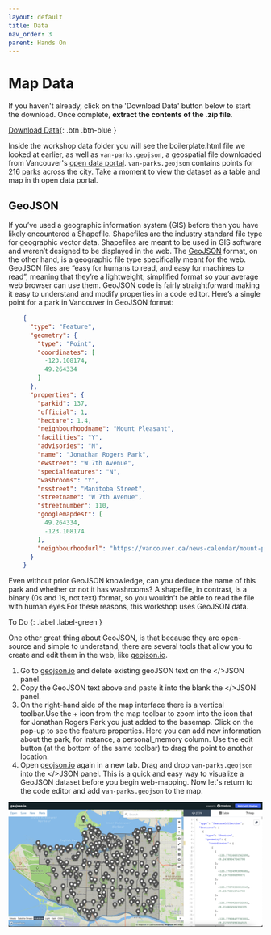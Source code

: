 ```yaml
---
layout: default
title: Data 
nav_order: 3
parent: Hands On
---
```


# Map Data
If you haven't already, click on the 'Download Data' button below to start the download. Once complete, **extract the contents of the .zip file**.
    
[Download Data](mapbox-intro.zip){: .btn .btn-blue }

Inside the workshop data folder you will see the boilerplate.html file we looked at earlier, as well as `van-parks.geojson`, a geospatial file downloaded from Vancouver's [open data portal](https://opendata.vancouver.ca/explore/dataset/parks/map/?location=14,49.2717,-123.12271).  `van-parks.geojson` contains points for 216 parks across the city. Take a moment to view the dataset as a table and map in th open data portal. 

## GeoJSON      

If you’ve used a geographic information system (GIS) before then you have likely encountered a Shapefile. Shapefiles are the industry standard file type for geographic vector data. Shapefiles are meant to be used in GIS software and weren’t designed to be displayed in the web. The [GeoJSON](https://geojson.org/) format, on the other hand, is a geographic file type specifically meant for the web. GeoJSON files are “easy for humans to read, and easy for machines to read”, meaning that they’re a lightweight, simplified format so your average web browser can use them. GeoJSON code is fairly straightforward making it easy to understand and modify properties in a code editor. Here’s a single point for a park in Vancouver in GeoJSON format: 

```json
    {
      "type": "Feature",
      "geometry": {
        "type": "Point",
        "coordinates": [
          -123.108174,
          49.264334
        ]
      },
      "properties": {
        "parkid": 137,
        "official": 1,
        "hectare": 1.4,
        "neighbourhoodname": "Mount Pleasant",
        "facilities": "Y",
        "advisories": "N",
        "name": "Jonathan Rogers Park",
        "ewstreet": "W 7th Avenue",
        "specialfeatures": "N",
        "washrooms": "Y",
        "nsstreet": "Manitoba Street",
        "streetname": "W 7th Avenue",
        "streetnumber": 110,
        "googlemapdest": [
          49.264334,
          -123.108174
        ],
        "neighbourhoodurl": "https://vancouver.ca/news-calendar/mount-pleasant.aspx"
      }
    }
```
Even without prior GeoJSON knowledge, can you deduce the name of this park and whether or not it has washrooms? A shapefile, in contrast, is a binary (0s and 1s, not text) format, so you wouldn't be able to read the file with human eyes.For these reasons, this workshop uses GeoJSON data. 


To Do
{: .label .label-green }

One other great thing about GeoJSON, is that because they are open-source and simple to understand, there are several tools that allow you to create and edit them in the web, like [geojson.io](http://geojson.io).


1. Go to [geojson.io](http://geojson.io) and delete existing geoJSON text on the </>JSON panel.
2. Copy the GeoJSON text above and paste it into the blank the </>JSON panel. 
3. On the right-hand side of the map interface there is a vertical toolbar.Use the + icon from the map toolbar to zoom into the icon that for Jonathan Rogers Park you just added to the basemap.  Click on the pop-up to see the feature properties. Here you can add new information about the park, for instance, a personal_memory column. Use the edit button (at the bottom of the same toolbar) to drag the point to another location. 
4. Open [geojson.io](http://geojson.io) again in a new tab. Drag and drop `van-parks.geojson` into the </>JSON panel. This is a quick and easy way to visualize a GeoJSON dataset before you begin web-mapping. Now let's return to the code editor and add `van-parks.geojson` to the map.  


![Workshop Data in geojson.io](./images/workshop-data-geojsonio_20221127.png)






